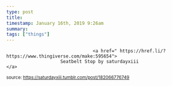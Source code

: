 ```yaml
---
type: post
title: 
timestamp: January 16th, 2019 9:26am
summary: 
tags: ["things"]
---
```


                
                
                
                
                
                                    <a href=" https://href.li/?https://www.thingiverse.com/make:595654">
                        Seatbelt Stop by saturdayxiii                    </a>
                
                
                
                                
<small>source: https://saturdayxiii.tumblr.com/post/182066776749</small>